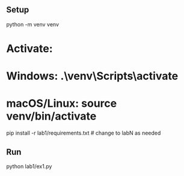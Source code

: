 ## Setup

python -m venv venv

# Activate:

# Windows: .\venv\Scripts\activate

# macOS/Linux: source venv/bin/activate

pip install -r lab1/requirements.txt # change to labN as needed

## Run

python lab1/ex1.py
